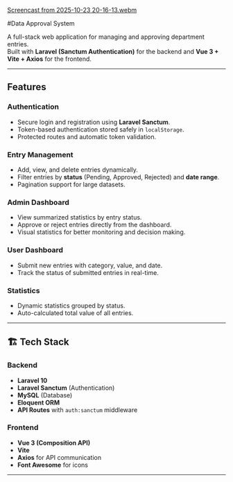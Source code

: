 
[Screencast from 2025-10-23 20-16-13.webm](https://github.com/user-attachments/assets/278be92c-73ca-4763-a3db-f01172c90b2f)
 
#Data Approval System

A full-stack web application for managing and approving department entries.  
Built with **Laravel (Sanctum Authentication)** for the backend and **Vue 3 + Vite + Axios** for the frontend.

---

##  Features

### Authentication
- Secure login and registration using **Laravel Sanctum**.
- Token-based authentication stored safely in `localStorage`.
- Protected routes and automatic token validation.

### Entry Management
- Add, view, and delete entries dynamically.
- Filter entries by **status** (Pending, Approved, Rejected) and **date range**.
- Pagination support for large datasets.

### Admin Dashboard
- View summarized statistics by entry status.
- Approve or reject entries directly from the dashboard.
- Visual statistics for better monitoring and decision making.

### User Dashboard
- Submit new entries with category, value, and date.
- Track the status of submitted entries in real-time.

### Statistics
- Dynamic statistics grouped by status.
- Auto-calculated total value of all entries.

---

## 🏗️ Tech Stack

### Backend
- **Laravel 10**
- **Laravel Sanctum** (Authentication)
- **MySQL** (Database)
- **Eloquent ORM**
- **API Routes** with `auth:sanctum` middleware

### Frontend
- **Vue 3 (Composition API)**
- **Vite**
- **Axios** for API communication
- **Font Awesome** for icons

---
